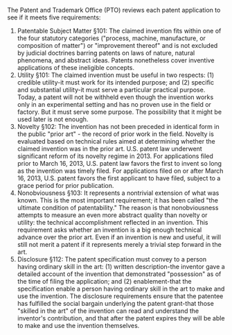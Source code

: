 
The Patent and Trademark Office (PTO) reviews each patent application to see if it meets five requirements:

1. Patentable Subject Matter §101: The claimed invention fits within one of the four statutory categories ("process, machine, manufacture, or composition of matter") or "improvement thereof" and is not excluded by judicial doctrines barring patents on laws of nature, natural phenomena, and abstract ideas. Patents nonetheless cover inventive applications of these ineligible concepts.
2. Utility §101: The claimed invention must be useful in two respects: (1) credible utility-it must work for its intended purpose; and (2) specific and substantial utility-it must serve a particular practical purpose. Today, a patent will not be withheld even though the invention works only in an experimental setting and has no proven use in the field or factory. But it must serve some purpose. The possibility that it might be used later is not enough.
3. Novelty §102: The invention has not been preceded in identical form in the public "prior art" - the record of prior work in the field. Novelty is evaluated based on technical rules aimed at determining whether the claimed invention was in the prior art. U.S. patent law underwent significant reform of its novelty regime in 2013. For applications filed prior to March 16, 2013, U.S. patent law favors the first to invent so long as the invention was timely filed. For applications filed on or after March 16, 2013, U.S. patent favors the first applicant to have filed, subject to a grace period for prior publication.
4. Nonobviousness §103: It represents a nontrivial extension of what was known. This is the most important requirement; it has been called "the ultimate condition of patentability." The reason is that nonobviousness attempts to measure an even more abstract quality than novelty or utility: the technical accomplishment reflected in an invention. This requirement asks whether an invention is a big enough technical advance over the prior art. Even if an invention is new and useful, it will still not merit a patent if it represents merely a trivial step forward in the art.
5. Disclosure §112: The patent specification must convey to a person having ordinary skill in the art: (1) written description-the inventor gave a detailed account of the invention that demonstrated "possession" as of the time of filing the application; and (2) enablement-that the specification enable a person having ordinary skill in the art to make and use the invention. The disclosure requirements ensure that the patentee has fulfilled the social bargain underlying the patent grant-that those "skilled in the art" of the invention can read and understand the inventor's contribution, and that after the patent expires they will be able to make and use the invention themselves.